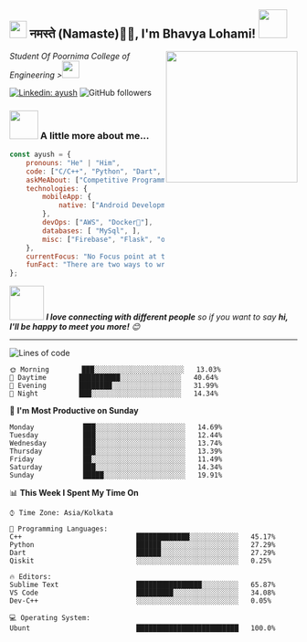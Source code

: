 <h2><img src="https://emojis.slackmojis.com/emojis/images/1531849430/4246/blob-sunglasses.gif?1531849430" width="30"/> नमस्ते (Namaste)🙏🏻, I'm Bhavya Lohami! <img src="https://media.giphy.com/media/12oufCB0MyZ1Go/giphy.gif" width="50"></h2>
<img align='right' src="https://media.giphy.com/media/M9gbBd9nbDrOTu1Mqx/giphy.gif" width="230">
<p><em>Student Of Poornima College of Engineering ><img src="https://media.giphy.com/media/WUlplcMpOCEmTGBtBW/giphy.gif" width="30"> 
</em></p>

[![Linkedin: ayush](https://img.shields.io/badge/-bhavya-blue?style=flat-square&logo=Linkedin&logoColor=white&link=https://www.linkedin.com/in/bhavya-lohami-62a53718a)]([(https://www.linkedin.com/in/bhavya-lohami-62a53718a)])
![GitHub followers](https://img.shields.io/github/followers/aayushbaluni?label=Follow&style=social)



### <img src="https://media.giphy.com/media/VgCDAzcKvsR6OM0uWg/giphy.gif" width="50"> A little more about me...  

```javascript
const ayush = {
    pronouns: "He" | "Him",
    code: ["C/C++", "Python", "Dart", "Qiskit"],
    askMeAbout: ["Competitive Programming", "Tech", "App Dev", "Inovation"],
    technologies: {
        mobileApp: {
            native: ["Android Development","Flutter"]
        },
        devOps: ["AWS", "Docker🐳"],
        databases: [ "MySql", ],
        misc: ["Firebase", "Flask", "open-cv", "Computer Vision"]
    },
    currentFocus: "No Focus point at this time",
    funFact: "There are two ways to write error-free programs; only the third one works"
};
```

<img src="https://media.giphy.com/media/LnQjpWaON8nhr21vNW/giphy.gif" width="60"> <em><b>I love connecting with different people</b> so if you want to say <b>hi, I'll be happy to meet you more!</b> 😊</em>

---
<!--START_SECTION:waka-->

![Lines of code](https://img.shields.io/badge/From%20Hello%20World%20I%27ve%20Written-1%20Million%20lines%20of%20code-blue)


```text
🌞 Morning        ███░░░░░░░░░░░░░░░░░░░░░░   13.03% 
🌆 Daytime        ██████████░░░░░░░░░░░░░░░   40.64% 
🌃 Evening        ████████░░░░░░░░░░░░░░░░░   31.99% 
🌙 Night          ███░░░░░░░░░░░░░░░░░░░░░░   14.34%

```
📅 **I'm Most Productive on Sunday** 

```text
Monday            ███░░░░░░░░░░░░░░░░░░░░░░   14.69% 
Tuesday           ███░░░░░░░░░░░░░░░░░░░░░░   12.44% 
Wednesday         ███░░░░░░░░░░░░░░░░░░░░░░   13.74% 
Thursday          ███░░░░░░░░░░░░░░░░░░░░░░   13.39% 
Friday            ██░░░░░░░░░░░░░░░░░░░░░░░   11.49% 
Saturday          ███░░░░░░░░░░░░░░░░░░░░░░   14.34% 
Sunday            █████░░░░░░░░░░░░░░░░░░░░   19.91%

```


📊 **This Week I Spent My Time On** 

```text
⌚︎ Time Zone: Asia/Kolkata

💬 Programming Languages: 
C++                            █████████████░░░░░░░░░░░░   45.17% 
Python                         ██████░░░░░░░░░░░░░░░░░░░   27.29% 
Dart                           ██████░░░░░░░░░░░░░░░░░░░   27.29%  
Qiskit                         ░░░░░░░░░░░░░░░░░░░░░░░░░   0.25%

🔥 Editors: 
Sublime Text                   ████████████████░░░░░░░░░   65.87% 
VS Code                        █████████░░░░░░░░░░░░░░░░   34.08% 
Dev-C++                        ░░░░░░░░░░░░░░░░░░░░░░░░░   0.05%

💻 Operating System: 
Ubunt                          █████████████████████████   100.0%

```




<!--END_SECTION:waka-->
